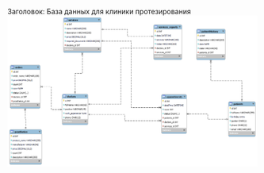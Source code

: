 Заголовок: База данных для клиники протезирования
![img](https://github.com/Anton70772/prosthesis/blob/main/prosthesis.png)
